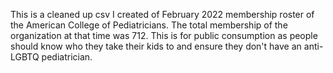 This is a cleaned up csv I created of February 2022 membership roster of the American College of Pediatricians. The total membership of the organization at that time was 712. This is for public consumption as people should know who they take their kids to and ensure they don't have an anti-LGBTQ pediatrician. 
